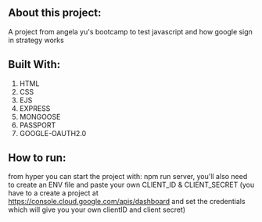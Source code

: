 ## About this project:

A project from angela yu's bootcamp to test javascript and how google sign in strategy works

## Built With: 

1. HTML 
2. CSS
3. EJS
4. EXPRESS
5. MONGOOSE
6. PASSPORT
7. GOOGLE-OAUTH2.0

## How to run:

from hyper you can start the project with: npm run server, you'll also need to create an ENV file and paste your own CLIENT_ID & CLIENT_SECRET (you have to a create a project at https://console.cloud.google.com/apis/dashboard and set the credentials which will give you your own clientID and client secret) 
